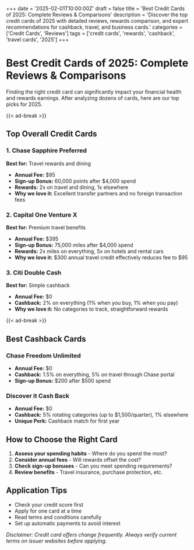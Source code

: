 +++
date = '2025-02-01T10:00:00Z'
draft = false
title = 'Best Credit Cards of 2025: Complete Reviews & Comparisons'
description = 'Discover the top credit cards of 2025 with detailed reviews, rewards comparison, and expert recommendations for cashback, travel, and business cards.'
categories = ['Credit Cards', 'Reviews']
tags = ['credit cards', 'rewards', 'cashback', 'travel cards', '2025']
+++

# Best Credit Cards of 2025: Complete Reviews & Comparisons

Finding the right credit card can significantly impact your financial health and rewards earnings. After analyzing dozens of cards, here are our top picks for 2025.

{{< ad-break >}}

## Top Overall Credit Cards

### 1. Chase Sapphire Preferred
**Best for:** Travel rewards and dining
- **Annual Fee:** $95
- **Sign-up Bonus:** 60,000 points after $4,000 spend
- **Rewards:** 2x on travel and dining, 1x elsewhere
- **Why we love it:** Excellent transfer partners and no foreign transaction fees

### 2. Capital One Venture X
**Best for:** Premium travel benefits
- **Annual Fee:** $395
- **Sign-up Bonus:** 75,000 miles after $4,000 spend
- **Rewards:** 2x miles on everything, 5x on hotels and rental cars
- **Why we love it:** $300 annual travel credit effectively reduces fee to $95

### 3. Citi Double Cash
**Best for:** Simple cashback
- **Annual Fee:** $0
- **Cashback:** 2% on everything (1% when you buy, 1% when you pay)
- **Why we love it:** No categories to track, straightforward rewards

{{< ad-break >}}

## Best Cashback Cards

### Chase Freedom Unlimited
- **Annual Fee:** $0
- **Cashback:** 1.5% on everything, 5% on travel through Chase portal
- **Sign-up Bonus:** $200 after $500 spend

### Discover it Cash Back
- **Annual Fee:** $0
- **Cashback:** 5% rotating categories (up to $1,500/quarter), 1% elsewhere
- **Unique Perk:** Cashback match for first year

## How to Choose the Right Card

1. **Assess your spending habits** - Where do you spend the most?
2. **Consider annual fees** - Will rewards offset the cost?
3. **Check sign-up bonuses** - Can you meet spending requirements?
4. **Review benefits** - Travel insurance, purchase protection, etc.

## Application Tips

- Check your credit score first
- Apply for one card at a time
- Read terms and conditions carefully
- Set up automatic payments to avoid interest

*Disclaimer: Credit card offers change frequently. Always verify current terms on issuer websites before applying.*
